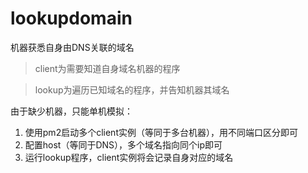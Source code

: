 # lookupdomain
机器获悉自身由DNS关联的域名

> client为需要知道自身域名机器的程序

> lookup为遍历已知域名的程序，并告知机器其域名

由于缺少机器，只能单机模拟：

1. 使用pm2启动多个client实例（等同于多台机器），用不同端口区分即可
2. 配置host（等同于DNS），多个域名指向同个ip即可
3. 运行lookup程序，client实例将会记录自身对应的域名